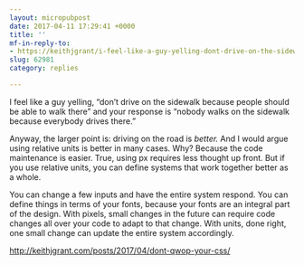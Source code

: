 ```yaml
---
layout: micropubpost
date: 2017-04-11 17:29:41 +0000
title: ''
mf-in-reply-to:
- https://keithjgrant/i-feel-like-a-guy-yelling-dont-drive-on-the-sidewalk-because-people-should-be-able-to-walk-there-273e3511b168
slug: 62981
category: replies

---
```

I feel like a guy yelling, “don’t drive on the sidewalk because people should be able to walk there” and your response is “nobody walks on the sidewalk because everybody drives there.”

Anyway, the larger point is: driving on the road is *better.* And I would argue using relative units is better in many cases. Why? Because the code maintenance is easier. True, using px requires less thought up front. But if you use relative units, you can define systems that work together better as a whole.

You can change a few inputs and have the entire system respond. You can define things in terms of your fonts, because your fonts are an integral part of the design. With pixels, small changes in the future can require code changes all over your code to adapt to that change. With units, done right, one small change can update the entire system accordingly.

http://keithjgrant.com/posts/2017/04/dont-qwop-your-css/
